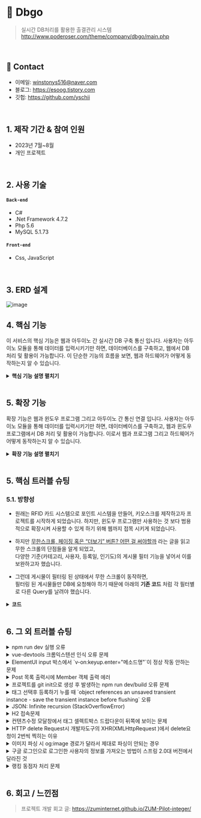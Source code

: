 # :pushpin: Dbgo
>실시간 DB처리를 활용한 출결관리 시스템
>http://www.poderoser.com/theme/company/dbgo/main.php
</br>

## :pushpin: Contact
- 이메일: winstonys516@naver.com
- 블로그: https://esoog.tistory.com
- 깃헙: https://github.com/yschii

</br>

## 1. 제작 기간 & 참여 인원
- 2023년 7월~8월
- 개인 프로젝트

</br>

## 2. 사용 기술
#### `Back-end`
  - C#
  - .Net Framework 4.7.2
  - Php 5.6
  - MySQL 5.1.73
#### `Front-end`
  - Css, JavaScript

</br>

## 3. ERD 설계
![image](https://github.com/yschii/Dbgo/assets/135096712/3fa639a2-5f45-4031-b4fe-f6953188f9a2)



## 4. 핵심 기능
이 서비스의 핵심 기능은 웹과 아두이노 간 실시간 DB 구축 통신 입니다.
사용자는 아두이노 모듈을 통해 데이터를 입력시키기만 하면, 데이터베이스를 구축하고, 
웹에서 DB 처리 및 활용이 가능합니다.
이 단순한 기능의 흐름을 보면, 웹과 하드웨어가 어떻게 동작하는지 알 수 있습니다.  

<details>
<summary><b>핵심 기능 설명 펼치기</b></summary>
<div markdown="1">

### 4.1. 전체 흐름
![image](https://github.com/yschii/Dbgo/assets/135096712/1c501ce6-45a2-425e-b130-891fed9a3030)


### 4.2. 아두이노 RFID모듈을 통한 카드 인식 및 http 통신으로 데이터 보내기기
![image](https://github.com/yschii/Dbgo/assets/135096712/e2e20e66-99e8-4717-9d8f-c1cbef86f6ae)
https://github.com/yschii/Dbgo/blob/main/1.%20rfid/memberCard_register/memberCard_register.ino


### 4.3. Php 서버 사이드 측에서 데이터 로직 구현 및 DB에 데이터 저장
![image](https://github.com/yschii/Dbgo/assets/135096712/856d5496-187c-497d-abd6-56d12991de57)
https://github.com/yschii/Dbgo/blob/main/2.%20php%2C%20mysql/register.php


### 4.4. Web에서 데이터 출력
![image](https://github.com/yschii/Dbgo/assets/135096712/6a8972d2-6544-494d-bb4b-c6666b758e14)
https://github.com/yschii/Dbgo/blob/main/2.%20php%2C%20mysql/admin.php


### 4.5. 실시간 태그 인식으로 DB 구축
![image](https://github.com/yschii/Dbgo/assets/135096712/18889fb5-de78-45a5-9986-bf198cbd6769)
</div>
</details>

</br>



## 5. 확장 기능
확장 기능은 웹과 윈도우 프로그램 그리고 아두이노 간 통신 연결 입니다.
사용자는 아두이노 모듈을 통해 데이터를 입력시키기만 하면, 데이터베이스를 구축하고, 
웹과 윈도우프로그램에서 DB 처리 및 활용이 가능합니다.
이로서 웹과 프로그램 그리고 하드웨어가 어떻게 동작하는지 알 수 있습니다.  

<details>
<summary><b>확장 기능 설명 펼치기</b></summary>
<div markdown="1">


### 5.1. TCP/IP통신 활용한 윈도우 프로그램 서버 생성
![image](https://github.com/yschii/Dbgo/assets/135096712/15b59ec3-3973-4c70-bc25-4a524ba13308)
https://github.com/yschii/Dbgo/blob/main/3.%20%ED%99%95%EC%9E%A51(%ED%8F%AC%EC%9D%B8%ED%8A%B8%20%EC%A0%9C%EB%8F%84%20%ED%82%A4%EC%98%A4%EC%8A%A4%ED%81%AC)/1.%20%ED%82%A4%EC%98%A4%EC%8A%A4%ED%81%AC%20%EC%A3%BC%EB%B0%A9(%EC%84%9C%EB%B2%84)/Form1.cs


### 5.2. 시리얼통신으로 아두이노와 연결. TCP/IP통신으로 윈도우 프로그램 서버와 연결. Mysql DB연동 클라이언트 생성
![image](https://github.com/yschii/Dbgo/assets/135096712/3ba0dd06-4148-447e-bd77-71835a4eb37c)
https://github.com/yschii/Dbgo/blob/main/3.%20%ED%99%95%EC%9E%A51(%ED%8F%AC%EC%9D%B8%ED%8A%B8%20%EC%A0%9C%EB%8F%84%20%ED%82%A4%EC%98%A4%EC%8A%A4%ED%81%AC)/2.%20%ED%82%A4%EC%98%A4%EC%8A%A4%ED%81%AC%20%EA%B3%A0%EA%B0%9D/kioskkkk.cs


### 5.3. 알림판 뷰어 생성 및 데이터 출력
![image](https://github.com/yschii/Dbgo/assets/135096712/c21903bd-8d59-4879-9f0a-92009270fb3d)
https://github.com/yschii/Dbgo/blob/main/3.%20%ED%99%95%EC%9E%A51(%ED%8F%AC%EC%9D%B8%ED%8A%B8%20%EC%A0%9C%EB%8F%84%20%ED%82%A4%EC%98%A4%EC%8A%A4%ED%81%AC)/3.%20%ED%82%A4%EC%98%A4%EC%8A%A4%ED%81%AC%20%EC%95%8C%EB%A6%BC%ED%8C%90/Form1.cs

</div>
</details>

</br>




## 5. 핵심 트러블 슈팅
### 5.1. 방향성
- 원래는 RFID 카드 시스템으로 포인트 시스템을 만들어, 키오스크를 제작하고자 프로젝트를 시작하게 되었습니다.
하지만, 윈도우 프로그램만 사용하는 것 보다 범용적으로 확장시켜 사용할 수 있게 하기 위해
웹까지 접목 시키게 되었습니다.

- 하지만 [무한스크롤, 페이징 혹은 “더보기” 버튼? 어떤 걸 써야할까](https://cyberx.tistory.com/82) 라는 글을 읽고 무한 스크롤의 단점들을 알게 되었고,  
다양한 기준(카테고리, 사용자, 등록일, 인기도)의 게시물 필터 기능을 넣어서 이를 보완하고자 했습니다.

- 그런데 게시물이 필터링 된 상태에서 무한 스크롤이 동작하면,  
필터링 된 게시물들만 DB에 요청해야 하기 때문에 아래의 **기존 코드** 처럼 각 필터별로 다른 Query를 날려야 했습니다.

<details>
<summary><b>코드</b></summary>
<div markdown="1">

~~~java

~~~

</div>
</details>


</br>

## 6. 그 외 트러블 슈팅
<details>
<summary>npm run dev 실행 오류</summary>
<div markdown="1">

- Webpack-dev-server 버전을 3.0.0으로 다운그레이드로 해결
- `$ npm install —save-dev webpack-dev-server@3.0.0`

</div>
</details>

<details>
<summary>vue-devtools 크롬익스텐션 인식 오류 문제</summary>
<div markdown="1">
  
  - main.js 파일에 `Vue.config.devtools = true` 추가로 해결
  - [https://github.com/vuejs/vue-devtools/issues/190](https://github.com/vuejs/vue-devtools/issues/190)
  
</div>
</details>

<details>
<summary>ElementUI input 박스에서 `v-on:keyup.enter="메소드명"`이 정상 작동 안하는 문제</summary>
<div markdown="1">
  
  - `v-on:keyup.enter.native=""` 와 같이 .native 추가로 해결
  
</div>
</details>

<details>
<summary> Post 목록 출력시에 Member 객체 출력 에러 </summary>
<div markdown="1">
  
  - 에러 메세지(500에러)
    - No serializer found for class org.hibernate.proxy.pojo.javassist.JavassistLazyInitializer and no properties discovered to create BeanSerializer (to avoid exception, disable SerializationConfig.SerializationFeature.FAIL_ON_EMPTY_BEANS)
  - 해결
    - Post 엔티티에 @ManyToOne 연관관계 매핑을 LAZY 옵션에서 기본(EAGER)옵션으로 수정
  
</div>
</details>
    
<details>
<summary> 프로젝트를 git init으로 생성 후 발생하는 npm run dev/build 오류 문제 </summary>
<div markdown="1">
  
  ```jsx
    $ npm run dev
    npm ERR! path C:\Users\integer\IdeaProjects\pilot\package.json
    npm ERR! code ENOENT
    npm ERR! errno -4058
    npm ERR! syscall open
    npm ERR! enoent ENOENT: no such file or directory, open 'C:\Users\integer\IdeaProjects\pilot\package.json'
    npm ERR! enoent This is related to npm not being able to find a file.
    npm ERR! enoent

    npm ERR! A complete log of this run can be found in:
    npm ERR!     C:\Users\integer\AppData\Roaming\npm-cache\_logs\2019-02-25T01_23_19_131Z-debug.log
  ```
  
  - 단순히 npm run dev/build 명령을 입력한 경로가 문제였다.
   
</div>
</details>    

<details>
<summary> 태그 선택후 등록하기 누를 때 `object references an unsaved transient instance - save the transient instance before flushing` 오류</summary>
<div markdown="1">
  
  - Post 엔티티의 @ManyToMany에 영속성 전이(cascade=CascadeType.ALL) 추가
    - JPA에서 Entity를 저장할 때 연관된 모든 Entity는 영속상태여야 한다.
    - CascadeType.PERSIST 옵션으로 부모와 자식 Enitity를 한 번에 영속화할 수 있다.
    - 참고
        - [https://stackoverflow.com/questions/2302802/object-references-an-unsaved-transient-instance-save-the-transient-instance-be/10680218](https://stackoverflow.com/questions/2302802/object-references-an-unsaved-transient-instance-save-the-transient-instance-be/10680218)
   
</div>
</details>    

<details>
<summary> JSON: Infinite recursion (StackOverflowError)</summary>
<div markdown="1">
  
  - @JsonIgnoreProperties 사용으로 해결
    - 참고
        - [http://springquay.blogspot.com/2016/01/new-approach-to-solve-json-recursive.html](http://springquay.blogspot.com/2016/01/new-approach-to-solve-json-recursive.html)
        - [https://stackoverflow.com/questions/3325387/infinite-recursion-with-jackson-json-and-hibernate-jpa-issue](https://stackoverflow.com/questions/3325387/infinite-recursion-with-jackson-json-and-hibernate-jpa-issue)
        
</div>
</details>  
    
<details>
<summary> H2 접속문제</summary>
<div markdown="1">
  
  - H2의 JDBC URL이 jdbc:h2:~/test 으로 되어있으면 jdbc:h2:mem:testdb 으로 변경해서 접속해야 한다.
        
</div>
</details> 
    
<details>
<summary> 컨텐츠수정 모달창에서 태그 셀렉트박스 드랍다운이 뒤쪽에 보이는 문제</summary>
<div markdown="1">
  
   - ElementUI의 Global Config에 옵션 추가하면 해결
     - main.js 파일에 `Vue.us(ElementUI, { zIndex: 9999 });` 옵션 추가(9999 이하면 안됌)
   - 참고
     - [https://element.eleme.io/#/en-US/component/quickstart#global-config](https://element.eleme.io/#/en-US/component/quickstart#global-config)
        
</div>
</details> 

<details>
<summary> HTTP delete Request시 개발자도구의 XHR(XMLHttpRequest )에서 delete요청이 2번씩 찍히는 이유</summary>
<div markdown="1">
  
  - When you try to send a XMLHttpRequest to a different domain than the page is hosted, you are violating the same-origin policy. However, this situation became somewhat common, many technics are introduced. CORS is one of them.

        In short, server that you are sending the DELETE request allows cross domain requests. In the process, there should be a **preflight** call and that is the **HTTP OPTION** call.

        So, you are having two responses for the **OPTION** and **DELETE** call.

        see [MDN page for CORS](https://developer.mozilla.org/en-US/docs/Web/HTTP/Access_control_CORS).

    - 출처 : [https://stackoverflow.com/questions/35808655/why-do-i-get-back-2-responses-of-200-and-204-when-using-an-ajax-call-to-delete-o](https://stackoverflow.com/questions/35808655/why-do-i-get-back-2-responses-of-200-and-204-when-using-an-ajax-call-to-delete-o)
        
</div>
</details> 

<details>
<summary> 이미지 파싱 시 og:image 경로가 달라서 제대로 파싱이 안되는 경우</summary>
<div markdown="1">
  
  - UserAgent 설정으로 해결
        - [https://www.javacodeexamples.com/jsoup-set-user-agent-example/760](https://www.javacodeexamples.com/jsoup-set-user-agent-example/760)
        - [http://www.useragentstring.com/](http://www.useragentstring.com/)
        
</div>
</details> 
    
<details>
<summary> 구글 로그인으로 로그인한 사용자의 정보를 가져오는 방법이 스프링 2.0대 버전에서 달라진 것</summary>
<div markdown="1">
  
  - 1.5대 버전에서는 Controller의 인자로 Principal을 넘기면 principal.getName(0에서 바로 꺼내서 쓸 수 있었는데, 2.0대 버전에서는 principal.getName()의 경우 principal 객체.toString()을 반환한다.
    - 1.5대 버전에서 principal을 사용하는 경우
    - 아래와 같이 사용했다면,

    ```jsx
    @RequestMapping("/sso/user")
    @SuppressWarnings("unchecked")
    public Map<String, String> user(Principal principal) {
        if (principal != null) {
            OAuth2Authentication oAuth2Authentication = (OAuth2Authentication) principal;
            Authentication authentication = oAuth2Authentication.getUserAuthentication();
            Map<String, String> details = new LinkedHashMap<>();
            details = (Map<String, String>) authentication.getDetails();
            logger.info("details = " + details);  // id, email, name, link etc.
            Map<String, String> map = new LinkedHashMap<>();
            map.put("email", details.get("email"));
            return map;
        }
        return null;
    }
    ```

    - 2.0대 버전에서는
    - 아래와 같이 principal 객체의 내용을 꺼내 쓸 수 있다.

    ```jsx
    UsernamePasswordAuthenticationToken token =
                    (UsernamePasswordAuthenticationToken) SecurityContextHolder
                            .getContext().getAuthentication();
            Map<String, Object> map = (Map<String, Object>) token.getPrincipal();

            String email = String.valueOf(map.get("email"));
            post.setMember(memberRepository.findByEmail(email));
    ```
        
</div>
</details> 
    
<details>
<summary> 랭킹 동점자 처리 문제</summary>
<div markdown="1">
  
  - PageRequest의 Sort부분에서 properties를 "rankPoint"를 주고 "likeCnt"를 줘서 댓글수보다 좋아요수가 우선순위 갖도록 설정.
  - 좋아요 수도 똑같다면..........
        
</div>
</details> 
    
</br>

## 6. 회고 / 느낀점
>프로젝트 개발 회고 글: https://zuminternet.github.io/ZUM-Pilot-integer/

